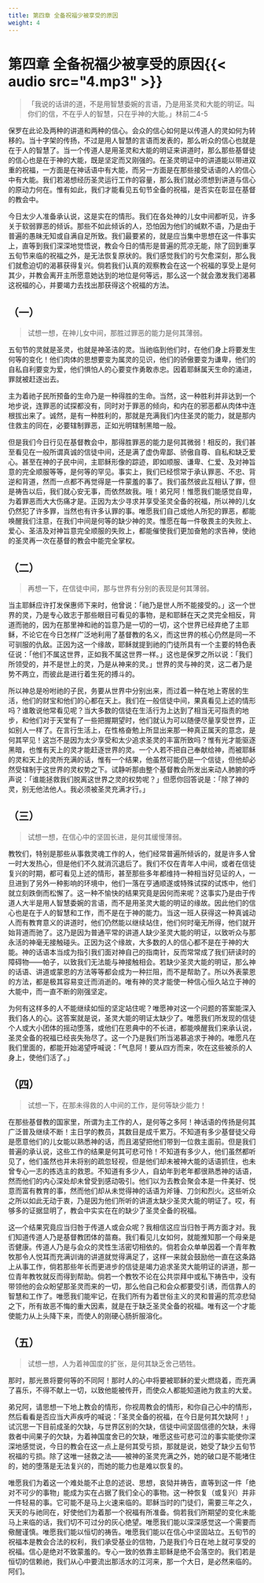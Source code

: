 ```yaml
---
title: 第四章 全备祝福少被享受的原因
weight: 4
---
```


# 第四章 全备祝福少被享受的原因{{< audio src="4.mp3" >}}

> 「我说的话讲的道，不是用智慧委婉的言语，乃是用圣灵和大能的明证。叫你们的信，不在乎人的智慧，只在乎神的大能。」林前二4-5

保罗在此论及两种的讲道和两种的信心。会众的信心如何是以传道人的灵如何为转移的。当十字架的传扬，不过是用人智慧的言语而发表的，那么听众的信心也就是在于人的智慧了。当一个传道人是用圣灵和大能的明证来讲道时，那么那些基督徒的信心也是在于神的大能，既是坚定而又刚强的。在圣灵明证中的讲道能以带进双重的祝福，一方面是在神话语中有大能，而另一方面是在那些接受话语的人的信心中有大能。我们若渴想经历圣灵运行工作的容量，那么我们就必须想到讲道与信心的原动力何在。惟有如此，我们才能看见五旬节全备的祝福，是否实在彰显在基督的教会中。

今日太少人准备承认说，这是实在的情形。我们在各处神的儿女中间都听见，许多关于软弱罪恶的倾诉。那些不如此倾诉的人，恐怕因为他们的缄默不语，乃是由于普遍的愚昧无知或自满自足所致。我们最要紧的，就是应当集中思想在这一件事实上，直等到我们深深地觉悟说，教会今日的情形是普遍的荒凉无能，除了回到重享五旬节来临的祝福之外，是无法恢复原状的。我们感觉我们的亏欠愈深刻，那么我们就愈迫切的渴慕获得复兴。倘若我们认真的观察教会在这一个祝福的享受上是何其少，并教会离开主所愿意她达到的地位是何等远，那么这一个就会激发我们渴慕这祝福的心，并要竭力去找出那获得这个祝福的方法。

## （一）

> 试想一想，在神儿女中间，那胜过罪恶的能力是何其薄弱。

五旬节的灵就是圣灵，也就是神圣洁的灵。当祂临到他们时，在他们身上将要发生何等的变化！他们肉体的思想要变为属灵的见识，他们的骄傲要变为谦卑，他们的自私自利要变为爱，他们惧怕人的心要变作勇敢赤忠。因着耶稣属天生命的涌进，罪就被赶逐出去。

主为着祂子民所预备的生命乃是一种得胜的生命。当然，这一种胜利并非达到一个地步说，连罪恶的试探都没有，同时对于罪恶的倾向，和内在的邪恶都从肉体中连根拔出来了。诚然，是有一种胜利的，那就是充满我们内住圣灵的能力，就是那内住救主的同在，必要辖制罪恶，正如光明辖制黑暗一般。

但是我们今日行见在基督教会中，那得胜罪恶的能力是何其微弱！相反的，我们甚至看见在一般所谓真诚的信徒中间，还是满了虚伪卑鄙、骄傲自尊、自私和缺乏爱心。甚至在神的子民中间，主耶稣形像的踪迹，即如顺服、谦卑、仁爱、及对神旨意的完全顺服等等，是何等的罕见。事实上，我们已经惯常于承认罪恶、不忠、背逆和背道，然而一点都不再觉得是一件蒙羞的事了。我们虽然彼此互相认了罪，但是祷告以后，我们就心安无事，而依然故我。哦！弟兄阿！惟愿我们能感觉自卑，为着罪恶而大大伤痛才是。正因为太少寻求并享受圣灵全备的祝福，所以神的儿女仍然犯了许多罪，当然也有许多认罪的事。唯愿我们自己或他人所犯的罪恶，都能唤醒我们注意，在我们中间是何等的缺少神的灵。惟愿在每一件敬畏主的失败上、爱心、圣洁及对神旨意完全顺服的失败上，都能催使我们更加奋勉的求告神，使祂的圣灵再一次在基督的教会中能完全掌权。

## （二）

> 再想一下，在信徒中间，那与世界有分别的表现是何其薄弱。

当主耶稣应许打发保惠师下来时，他曾说：「祂乃是世人所不能接受的。」这一个世界的灵，乃是专心致志于那些眼目可看见的事物，是和耶稣在天之灵完全相反，背道而驰的，因为在那里神和祂的旨意乃是一切的一切，这个世界已经弃绝了主耶稣，不论它在今日怎样广泛地利用了基督教的名义，而这世界的核心仍然是同一不可驯服的仇敌。正因为这一个缘故，耶稣就提到祂的门徒所具有一个主要的特色表佂说：「他们不属这世界，正如我不属这世界一样。」这也是保罗之所以说：「我们所领受的，并不是世上的灵，乃是从神来的灵。」世界的灵与神的灵，这二者乃是势不两立，而彼此是进行着生死的搏斗的。

所以神总是吩咐祂的子民，务要从世界中分别出来，而过着一种在地上寄居的生活，他们的财宝和他们的心都在天上。我们在一般信徒中间，果真看见上述的情形吗？谁敢说他常看见呢？当大多数的信徒在生活行为上达到了相当无可指责的地步，和他们对于天堂有了一些把握期望时，他们就认为可以随便尽量享受世界，正如别人一样了。在言行生活上，在性格奋勉上所显出来那一种真正属天的意念，是何其罕见！这岂不是因为太少享受和太少追求圣灵的丰富所致吗？惟有光才能驱逐黑暗，也惟有天上的灵才能赶逐世界的灵。一个人若不把自己奉献给神，而被耶稣的灵和天上的灵所充满的话，惟有一个结果，他虽然可能仍是一个信徒，但他却必然受辖制于这世界的灵权势之下。试静听那由整个基督教会所发出来动人肺腑的呼声说：「谁能拯救我们脱离这世界之灵的权势呢？」但愿你回答说是：「除了神的灵，别无他法他人。我必须被圣灵充满才行。」

## （三）

> 试想一想，在信心中的坚固长进，是何其缓慢薄弱。

教牧们，特别是那些从事救灵魂工作的人，他们经常普遍所倾诉的，就是许多人曾一时大发热心，但是他们不久就消沉退后了。我们不仅在青年人中间，或者在信徒复兴的时期，都可看见上述的情形，甚至那些多年都维持一种相当好见证的人，一旦进到了另外一种影响的环境中，他们一落在亨通顺遂或特殊试探的试炼中，他们就立刻跌倒而松懈了。这一种不愉快的结果究竟是因何而来呢？这事实乃是由于传道人大半是用人智慧委婉的言语，而不是用圣灵大能的明证的缘故。因此他们的信心也是在于人的智慧和工作，而不是在于神的能力。当这一班人获得这一种真诚动人而有教育意义的讲道时，他们仍然能以继续站住，他们何时毫无所得，他们就开始背道而驰了。这乃是因为普通平常的讲道人缺少圣灵大能的明证，以致听众与那永活的神毫无接触碰头。正因为这个缘故，大多数的人的信心都不是在于神的大能。神的话语本当成为指引我们面对神自己的指南针，反而常常成了我们研读时的障碍物——帕子，以致我们无法能与神接触相会。若缺少圣灵大能的明证，那么神的话语、讲道或蒙恩的方法等等都会成为一种拦阻，而不是帮助了。所以外表蒙恩的方法，都是极其容易变迁而消逝的。唯有神的灵才能使一种信心恒久站立于神的大能中，而一直不断的刚强坚定。

为何有这样多的人不能继续如恒的坚定站住呢？唯愿神对这一个问题的答案能深入我们各人的心。这答案就是说，圣灵大能的明证太缺少了。唯愿我们所发现的信徒个人或大小团体的摇动堕落，或他们在恩典中的不长进，都能唤醒我们来承认说，圣灵全备的祝福已经丧失殆尽了。这一个乃是我们所当渴慕追求于神的。唯愿凡在我们里面的，都能开始渴望呼喊说：「气息阿！要从四方而来，吹在这些被杀的人身上，使他们活了。」

## （四）

> 试想一下，在那未得救的人中间的工作，是何等缺少能力！

在那些基督教的国家里，所谓为主工作的人，是何等之多阿！神话语的传扬是何其广泛普及继续不断！主日学的教员，其数目是成千累万。不知道有多少基督徒父母是愿意他们的儿女能以熟悉神的话，而且渴望把他们带到一位救主面前。但是我们普遍的承认说，这些工作的结果是何其可悲可怜！不知道有多少人，他们虽然都听见了，他们虽然也并未将别的疏忽轻视，但是他们却未被神大能的话语抓住，也未曾专心一志的拣选主的救恩。不知道有多少人，自幼年到老年都很熟悉神的话语，然而他们的内心深处却未曾受到感动吸引。他们以为去教会聚会本是一件美好、悦意而富有教育的事，然而他们却从未觉得神的话语为斧锤、刀剑和烈火。这些听众之所以如此无动于衷，乃是因为他们所听的讲道太缺少圣灵大能的明证了。哎，有够多的证据显明了，教会中实实在在的缺少了圣灵全备的祝福。

这—个结果究竟应当归咎于传道人或会众呢？我相信这应当归咎于两方面才对。我们知道传道人乃是基督教团体的苗裔。我们看见儿女如何，就能推知那一个母亲是否健康。传道人乃是与会众的灵性生活密切相依的。倘若会众单单因着一个青年教牧那令人悦耳而充满训诲的讲道就觉得满足了，这样一来就会鼓励他一直在这条路上从事工作，倘若那些年长而更进步的信徒是竭力追求圣灵大能明证的讲道，那一位青年教牧就反而得到帮助。倘若一个教牧不论在公共崇拜中或私下祷告中，没有带领他的会众盼望那圣灵而来的一切，那么他自己和会众都要受引诱，而信靠人的智慧和工作了。唯愿我们能牢记，在我们所有为着世俗主义的灵和普遍的荒凉悲恸之下，所有故恶不悔的重大因素，就是在于缺乏圣灵全备的祝福。唯有这一个才能使能力从上头降下来，而使人的刚硬心肠折服溶化。

## （五）

> 试想一想，人为着神国度的扩张，是何其缺乏舍己牺牲。

那时，那光景将要何等的不同阿！那时人的心中将要被耶稣的爱火燃烧着，而充满了喜乐，不得不献上一切，以致他能被传开，而使众人都能知道祂为救主的大爱。

弟兄阿，请思想一下地上教会的情形，你视周教会的情形，和你自己心中的情形，然后看看是否应当大声疾呼的喊说：「圣灵全备的祝福，在今日是何其欠缺阿！」试沉思一下目前成圣的欠缺，与世界区别的欠缺，信徒中间坚固信德的欠缺，未得救者中间果子的欠缺，为着神国度舍已的欠缺，唯愿这些可悲可泣的事实能使你深深地感觉说，今日的教会在这一点上是何其受亏损，那就是说，她受了缺少五旬节祝福的亏损。除了这唯一拯救之法——被神的圣灵充满之外，她的破口是不能堵住的，她的堕落是无法复兴的，而她的能力也是难以恢复的。

唯愿我们为着这一个难处能不止息的述说、思想，哀恸并祷告，直等到这一件「绝对不可少的事物」能成为实在占据了我们全心的事物。这一种恢复（或复兴）并非一件轻易的事。它可能不是马上火速来临的。耶稣当时的门徒们，需要三年之久，天天的与祂同在，好使他们为着那一个祝福有所准备。倘若我们所期望的变化未能马上来临的话，我们切不可过分的灰心绝望。唯愿我们能以深深感觉这—个需要而儆醒谨慎。唯愿我们能以恒切的祷告。唯愿我们能以在信心中坚固站立。五旬节的祝福本是教会合法的权利，我们承受基业的信物，乃是我们今日在地上就可享受的祝福。信心是绝对不致蒙羞的。专心一致的依靠主耶稣是绝不会落空的。我们若是恒切的信赖祂，我们从心中要流出那活水的江河来，那一个大日，是必然来临的。阿们。
